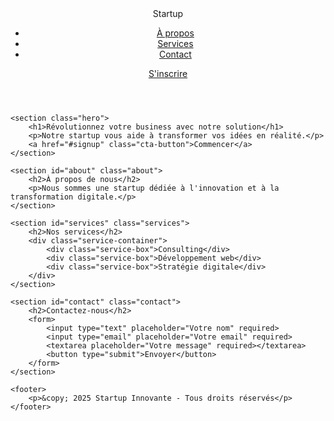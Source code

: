 <!DOCTYPE html>
<html lang="fr">
<head>
    <meta charset="UTF-8">
    <meta name="viewport" content="width=device-width, initial-scale=1.0">
    <title>Startup Innovante</title>
    <link rel="stylesheet" href="styles.css">
</head>
<body>
    <header>
        <nav>
            <div class="logo">Startup</div>
            <ul class="nav-links">
                <li><a href="#about">À propos</a></li>
                <li><a href="#services">Services</a></li>
                <li><a href="#contact">Contact</a></li>
            </ul>
            <a href="#signup" class="cta-button">S'inscrire</a>
        </nav>
    </header>

    <section class="hero">
        <h1>Révolutionnez votre business avec notre solution</h1>
        <p>Notre startup vous aide à transformer vos idées en réalité.</p>
        <a href="#signup" class="cta-button">Commencer</a>
    </section>

    <section id="about" class="about">
        <h2>À propos de nous</h2>
        <p>Nous sommes une startup dédiée à l'innovation et à la transformation digitale.</p>
    </section>

    <section id="services" class="services">
        <h2>Nos services</h2>
        <div class="service-container">
            <div class="service-box">Consulting</div>
            <div class="service-box">Développement web</div>
            <div class="service-box">Stratégie digitale</div>
        </div>
    </section>

    <section id="contact" class="contact">
        <h2>Contactez-nous</h2>
        <form>
            <input type="text" placeholder="Votre nom" required>
            <input type="email" placeholder="Votre email" required>
            <textarea placeholder="Votre message" required></textarea>
            <button type="submit">Envoyer</button>
        </form>
    </section>

    <footer>
        <p>&copy; 2025 Startup Innovante - Tous droits réservés</p>
    </footer>
</body>
</html>
